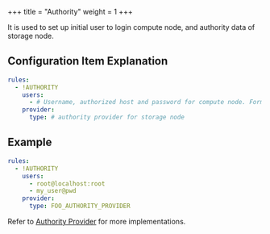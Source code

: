 +++
title = "Authority"
weight = 1
+++

It is used to set up initial user to login compute node, and authority data of storage node.

## Configuration Item Explanation

```yaml
rules:
  - !AUTHORITY
    users:
      - # Username, authorized host and password for compute node. Format: <username>@<hostname>:<password>, hostname is % or empty string means do not care about authorized host
    provider:
      type: # authority provider for storage node
```

## Example

```yaml
rules:
  - !AUTHORITY
    users:
      - root@localhost:root
      - my_user@pwd
    provider:
      type: FOO_AUTHORITY_PROVIDER
```

Refer to [Authority Provider](/en/dev-manual/proxy) for more implementations.
